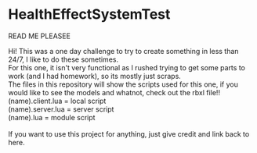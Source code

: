 # HealthEffectSystemTest

READ ME PLEASEE

Hi! This was a one day challenge to try to create something in less than 24/7, I like to do these sometimes. <br/>
For this one, it isn't very functional as I rushed trying to get some parts to work (and I had homework), so its mostly just scraps. <br/>
The files in this repository will show the scripts used for this one, if you would like to see the models and whatnot, check out the rbxl file!!  <br/>
(name).client.lua = local script  <br/>
(name).server.lua = server script <br/>
(name).lua = module script <br/>
  <br/>
If you want to use this project for anything, just give credit and link back to here.
